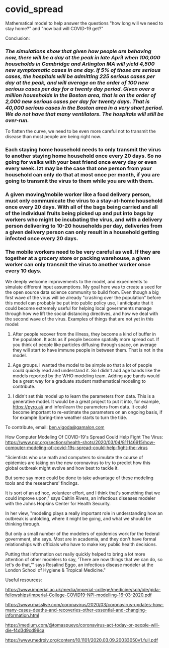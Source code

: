 # covid_spread
Mathematical model to help answer the questions "how long will we need to stay home?" and "how bad will COVID-19 get?"

Conclusion: 

### *The simulations show that given how people are behaving now, there will be a day at the peak in late April when 100,000 households in Cambridge and Arlington MA will yield 4,500 new symptomatic cases in one day.  If 5% of those are serious cases, the hospitals will be admitting 225 serious cases per day at the peak, and will average on the order of 100 new serious cases per day for a twenty day period.  Given over a million households in the Boston area, that is on the order of 2,000 new serious cases per day for twenty days.  That is 40,000 serious cases in the Boston area in a very short period.  We do not have that many ventilators.  The hospitals will still be over-run.*

To flatten the curve, we need to be even more careful not to transmit the disease than most people are being right now.

### Each staying home household needs to only transmit the virus to another staying home household once every 20 days.  So no going for walks with your best friend once every day or even every week.  Izt may be the case that one person from your household can only do that at most once per month, if you are going to transmit the virus to them while you are with them.

### A given moving/mobile worker like a food delivery person, must only communicate the virus to a stay-at-home household once every 20 days.  With all of the bags being carried and all of the individual fruits being picked up and put into bags by workers who might be incubating the virus, and with a delivery person delivering to 10-20 households per day, deliveries from a given delivery person can only result in a household getting infected once every 20 days.

### The mobile workers need to be very careful as well.  If they are together at a grocery store or packing warehouse, a given worker can only transmit the virus to another worker once every 10 days.

We deeply welcome improvements to the model, and experiments to simulate different input assumptions.  My goal here was to create a seed for the open source data science community to build from. Even though a big first wave of the virus will be already "crashing over the population" before this model can probably be put into public policy use, I anticipate that it could become extremely useful for helping local governments manage through how we lift the social distancing directives, and how we deal with the second wave of the virus.  Examples of things that are not yet in this model:

1. After people recover from the illness, they become a kind of buffer in the populaton.  It acts as if people become spatially more spread out. If you think of people like particles diffusing through space, on average they will start to have immune people in between them.  That is not in the model.

2. Age groups. I wanted the model to be simple so that a lot of people could quickly read and understand it.  So I didn't add age bands like the models reported by the WHO modeling team.  Adding age bands would be a great way for a graduate student mathematical modeling to contribute.

3. I didn't set this model up to learn the parameters from data.  This is a generative model.  It would be a great project to put it into, for example, https://pyro.ai/ and infer/learn the parameters from data.  It could become important to re-estimate the parameters on an ongoing basis, if for example Spring-time weather starts to turn the tide.

To contribute, email: ben.vigoda@gamalon.com

How Computer Modeling Of COVID-19's Spread Could Help Fight The Virus: https://www.npr.org/sections/health-shots/2020/03/04/811146915/how-computer-modeling-of-covid-19s-spread-could-help-fight-the-virus

"Scientists who use math and computers to simulate the course of epidemics are taking on the new coronavirus to try to predict how this global outbreak might evolve and how best to tackle it.

But some say more could be done to take advantage of these modeling tools and the researchers' findings.

It is sort of an ad hoc, volunteer effort, and I think that's something that we could improve upon," says Caitlin Rivers, an infectious diseases modeler with the Johns Hopkins Center for Health Security.

In her view, "modeling plays a really important role in understanding how an outbreak is unfolding, where it might be going, and what we should be thinking through.

But only a small number of the modelers of epidemics work for the federal government, she says. Most are in academia, and they don't have formal relationships with officials who have to make key public health decisions.

Putting that information out really quickly helped to bring a lot more attention of other modelers to say, 'There are now things that we can do, so let's do that,'" says Rosalind Eggo, an infectious disease modeler at the London School of Hygiene & Tropical Medicine."

Useful resources:

https://www.imperial.ac.uk/media/imperial-college/medicine/sph/ide/gida-fellowships/Imperial-College-COVID19-NPI-modelling-16-03-2020.pdf

https://www.masslive.com/coronavirus/2020/03/coronavirus-updates-how-many-cases-deaths-and-recoveries-other-essential-and-changing-information.html

https://medium.com/@tomaspueyo/coronavirus-act-today-or-people-will-die-f4d3d9cd99ca

https://www.medrxiv.org/content/10.1101/2020.03.09.20033050v1.full.pdf
